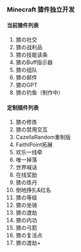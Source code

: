 ### Minecraft 猹件独立开发

#### 当前猹件列表
1. 猹の社交
2. 猹の战利品
3. 猹の技能读条
4. 猹のBuff指示器
5. 猹の组队
6. 猹の邮件
7. 猹のGPT
8. 猹の钓鱼（制作中）


#### 定制插件列表
1. 猹の修炼
2. 猹の禁用交互
3. CazellaRandom重制版
4. FaithlPoint拓展
5. 欢乐一线牵
6. 唯一掉落
7. 世界喊话
8. 在线奖励
9. 猹の炼丹
10. 倒地挣扎&红名
11. 猹の等级
12. 猹の坐骑
13. 猹の渡劫
14. 猹の内功
15. 猹の弓箭
16. 猹の复活点
17. 猹の渡劫+
